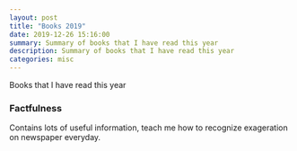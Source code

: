 ```yaml
---
layout: post
title: "Books 2019"
date: 2019-12-26 15:16:00
summary: Summary of books that I have read this year
description: Summary of books that I have read this year
categories: misc
---
```


Books that I have read this year

### Factfulness

Contains lots of useful information, teach me how to recognize exageration on newspaper everyday.
